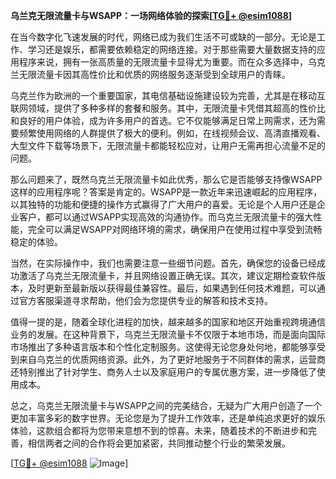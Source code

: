 **乌兰克无限流量卡与WSAPP：一场网络体验的探索[[TG💪+ @esim1088](https://t.me/s/esim1088)]**

在当今数字化飞速发展的时代，网络已成为我们生活不可或缺的一部分。无论是工作、学习还是娱乐，都需要依赖稳定的网络连接。对于那些需要大量数据支持的应用程序来说，拥有一张高质量的无限流量卡显得尤为重要。而在众多选择中，乌克兰无限流量卡因其高性价比和优质的网络服务逐渐受到全球用户的青睐。

乌克兰作为欧洲的一个重要国家，其电信基础设施建设较为完善，尤其是在移动互联网领域，提供了多种多样的套餐和服务。其中，无限流量卡凭借其超高的性价比和良好的用户体验，成为许多用户的首选。它不仅能够满足日常上网需求，还为需要频繁使用网络的人群提供了极大的便利。例如，在线视频会议、高清直播观看、大型文件下载等场景下，无限流量卡都能轻松应对，让用户无需再担心流量不足的问题。

那么问题来了，既然乌克兰无限流量卡如此优秀，那么它是否能够支持像WSAPP这样的应用程序呢？答案是肯定的。WSAPP是一款近年来迅速崛起的应用程序，以其独特的功能和便捷的操作方式赢得了广大用户的喜爱。无论是个人用户还是企业客户，都可以通过WSAPP实现高效的沟通协作。而乌克兰无限流量卡的强大性能，完全可以满足WSAPP对网络环境的需求，确保用户在使用过程中享受到流畅稳定的体验。

当然，在实际操作中，我们也需要注意一些细节问题。首先，确保您的设备已经成功激活了乌克兰无限流量卡，并且网络设置正确无误。其次，建议定期检查软件版本，及时更新至最新版以获得最佳兼容性。最后，如果遇到任何技术难题，可以通过官方客服渠道寻求帮助，他们会为您提供专业的解答和技术支持。

值得一提的是，随着全球化进程的加快，越来越多的国家和地区开始重视跨境通信业务的发展。在这种背景下，乌克兰无限流量卡不仅限于本地市场，而是面向国际市场推出了多种语言版本和个性化定制服务。这使得无论您身处何地，都能够享受到来自乌克兰的优质网络资源。此外，为了更好地服务于不同群体的需求，运营商还特别推出了针对学生、商务人士以及家庭用户的专属优惠方案，进一步降低了使用成本。

总之，乌克兰无限流量卡与WSAPP之间的完美结合，无疑为广大用户创造了一个更加丰富多彩的数字世界。无论您是为了提升工作效率，还是单纯追求更好的娱乐体验，这款组合都将为您带来意想不到的惊喜。未来，随着技术的不断进步和完善，相信两者之间的合作将会更加紧密，共同推动整个行业的繁荣发展。

[[TG💪+ @esim1088](https://t.me/s/esim1088) ![Image](https://i.postimg.cc/4NQfJmqS/Snipaste-2025-05-13-00-14-12.png)]